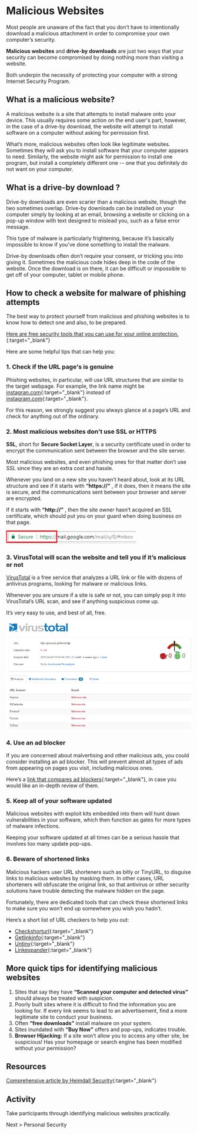 # Malicious Websites

Most people are unaware of the fact that you don’t have to intentionally download a malicious attachment in order to compromise your own computer’s security. 

__Malicious websites__ and __drive-by downloads__ are just two ways that your security can become compromised by doing nothing more than visiting a website. 

Both underpin the necessity of protecting your computer with a strong Internet Security Program.

## What is a malicious website? 
A malicious website is a site that attempts to install malware onto your device. This usually requires some action on the end user's part, however, in the case of a drive-by download, the website will attempt to install software on a computer without asking for permission first.

What’s more, malicious websites often look like legitimate websites. Sometimes they will ask you to install software that your computer appears to need. Similarly, the website might ask for permission to install one program, but install a completely different one -- one that you definitely do not want on your computer.

## What is a drive-by download ? 
Drive-by downloads are even scarier than a malicious website, though the two sometimes overlap. Drive-by downloads can be installed on your computer simply by looking at an email, browsing a website or clicking on a pop-up window with text designed to mislead you, such as a false error message. 

This type of malware is particularly frightening, because it’s basically impossible to know if you’ve done something to install the malware.

Drive-by downloads often don’t require your consent, or tricking you into giving it. Sometimes the malicious code hides deep in the code of the website. Once the download is on there, it can be difficult or impossible to get off of your computer, tablet or mobile phone. 

## How to check a website for malware of phishing attempts
The best way to protect yourself from malicious and phishing websites is to know how to detect one and also, to be prepared. 

[Here are free security tools that you can use for your online protection.](https://heimdalsecurity.com/blog/free-cyber-security-tools-list/){:target="_blank"}  

Here are some helpful tips that can help you:

### 1. Check if the URL page's is genuine
Phishing websites, in particular, will use URL structures that are similar to the target webpage. For example, the link name might be [instagran.com](www.instgran.com){:target="_blank"} instead of [instagram.com](www.instagram.com){:target="_blank"}.

For this reason, we strongly suggest you always glance at a page’s URL and check for anything out of the ordinary.

### 2. Most malicious websites don't use SSL or HTTPS
__SSL__, short for __Secure Socket Layer__, is a security certificate used in order to encrypt the communication sent between the browser and the site server.

Most malicious websites, and even phishing ones for that matter don’t use SSL since they are an extra cost and hassle.

Whenever you land on a new site you haven’t heard about, look at its URL structure and see if it starts with __“https://”__ , if it does, then it means the site is secure, and the communications sent between your browser and server are encrypted.

If it starts with __“http://”__ , then the site owner hasn’t acquired an SSL certificate, which should put you on your guard when doing business on that page. 

![image](../images/https.png)

### 3. VirusTotal will scan the website and tell you if it’s malicious or not

[VirusTotal](https://www.virustotal.com/gui/home) is a free service that analyzes a URL link or file with dozens of antivirus programs, looking for malware or malicious links.

Whenever you are unsure if a site is safe or not, you can simply pop it into VirusTotal’s URL scan, and see if anything suspicious come up.

It’s very easy to use, and best of all, free.

![virus total results](../images/virustotal.png)

### 4. Use an ad blocker 
If you are concerned about malvertising and other malicious ads, you could consider installing an ad blocker. This will prevent almost all types of ads from appearing on pages you visit, including malicious ones.

Here’s a [link that compares ad blockers](https://www.tomsguide.com/round-up/best-adblockers-privacy-extensions){:target="_blank"}, in case you would like an in-depth review of them.

### 5. Keep all of your software updated
Malicious websites with exploit kits embedded into them will hunt down vulnerabilities in your software, which then function as gates for more types of malware infections.

Keeping your software updated at all times can be a serious hassle that involves too many update pop-ups. 

### 6. Beware of shortened links
Malicious hackers user URL shorteners such as bitly or TinyURL, to disguise links to malicious websites by masking them. In other cases, URL shorteners will obfuscate the original link, so that antivirus or other security solutions have trouble detecting the malware hidden on the page.

Fortunately, there are dedicated tools that can check these shortened links to make sure you won’t end up somewhere you wish you hadn’t.

Here’s a short list of URL checkers to help you out:

* [Checkshorturl](http://www.checkshorturl.com/){:target="_blank"}
* [Getlinkinfo](http://www.getlinkinfo.com/){:target="_blank"}
* [Untiny](http://untiny.com/){:target="_blank"}
* [Linkexpander](http://www.linkexpander.com/){:target="_blank"}

## More quick tips for identifying malicious websites
1. Sites that say they have __“Scanned your computer and detected virus”__ should always be treated with suspicion. 
1. Poorly built sites where it is difficult to find the information you are looking for. If every link seems to lead to an advertisement, find a more legitimate site to conduct your business.
1. Often __“free downloads”__ install malware on your system.
1. Sites inundated with __“Buy Now”__ offers and pop-ups, indicates trouble.
1. __Browser Hijacking:__ If a site won’t allow you to access any other site, be suspicious! Has your homepage or search engine has been modified without your permission?

## Resources

[Comprehensive article by Heimdall Security](https://heimdalsecurity.com/blog/malicious-websites/){:target="_blank"}

## Activity

Take participants through identifying malicious websites practically. 

Next > Personal Security 





